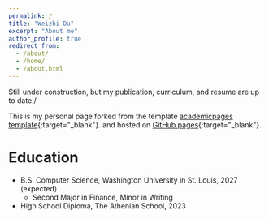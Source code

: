 ```yaml
---
permalink: /
title: "Weizhi Du"
excerpt: "About me"
author_profile: true
redirect_from: 
  - /about/
  - /home/
  - /about.html
---
```


Still under construction, but my publication, curriculum, and resume are up to date:/ 

This is my personal page forked from the template [academicpages template](https://github.com/academicpages/academicpages.github.io){:target="_blank"}. and hosted on [GitHub pages](https://pages.github.com){:target="_blank"}.

Education
======
* B.S. Computer Science, Washington University in St. Louis, 2027 (expected)
  * Second Major in Finance, Minor in Writing
* High School Diploma, The Athenian School, 2023



